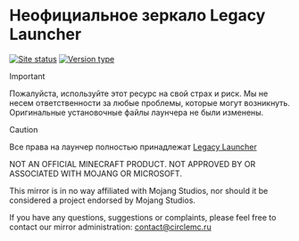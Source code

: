 # Неофициальное зеркало Legacy Launcher
[![Site status](https://img.shields.io/badge/%D0%A1%D1%82%D0%B0%D1%82%D1%83%D1%81-%D0%A0%D0%B0%D0%B1%D0%BE%D1%82%D0%B0%D0%B5%D1%82_%D1%88%D1%82%D0%B0%D1%82%D0%BD%D0%BE-aqua?style=flat
)](https://legacymirror.space) [![Version type](https://img.shields.io/badge/Версия_159.10-Стабильная-brightgreen
)](https://docs.llaun.ch/)

> [!IMPORTANT]
> Пожалуйста, используйте этот ресурс на свой страх и риск. Мы не несем ответственности за любые проблемы, которые могут возникнуть. Оригинальные установочные файлы лаунчера не были изменены.

> [!CAUTION]
> Все права на лаунчер полностью принадлежат [Legacy Launcher](https://github.com/LegacyLauncher)

NOT AN OFFICIAL MINECRAFT PRODUCT. NOT APPROVED BY OR ASSOCIATED WITH MOJANG OR MICROSOFT.

This mirror is in no way affiliated with Mojang Studios, nor should it be considered a project endorsed by Mojang Studios.

If you have any questions, suggestions or complaints, please feel free to contact our mirror administration: contact@circlemc.ru
